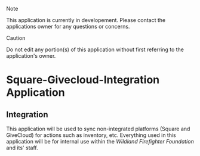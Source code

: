 >[!NOTE]
>This application is currently in developement. Please contact the applications owner for any questions or concerns.

>[!CAUTION]
>Do not edit any portion(s) of this application without first referring to the application's owner.

# Square-Givecloud-Integration Application
## Integration
This application will be used to sync non-integrated platforms (Square and GiveCloud) for actions such as inventory, etc.
Everything used in this application will be for internal use within the _Wildland Firefighter Foundation_ and its' staff.

